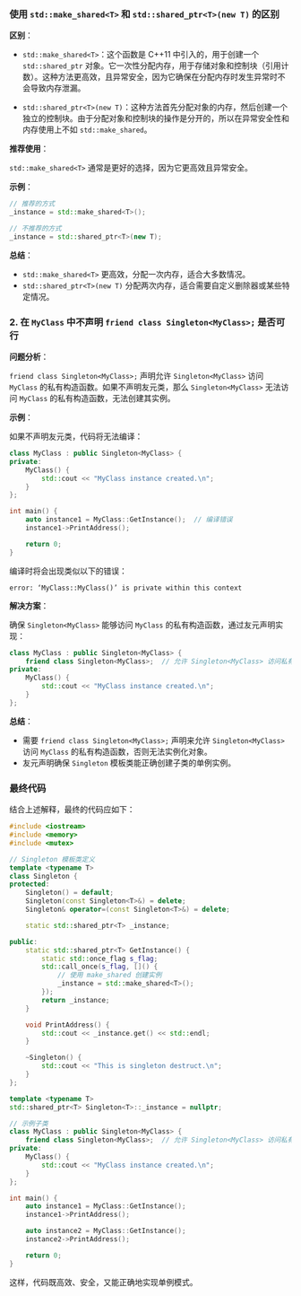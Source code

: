 

###  使用 `std::make_shared<T>` 和 `std::shared_ptr<T>(new T)` 的区别

**区别**：

- `std::make_shared<T>`：这个函数是 C++11 中引入的，用于创建一个 `std::shared_ptr` 对象。它一次性分配内存，用于存储对象和控制块（引用计数）。这种方法更高效，且异常安全，因为它确保在分配内存时发生异常时不会导致内存泄漏。

- `std::shared_ptr<T>(new T)`：这种方法首先分配对象的内存，然后创建一个独立的控制块。由于分配对象和控制块的操作是分开的，所以在异常安全性和内存使用上不如 `std::make_shared`。

**推荐使用**：

`std::make_shared<T>` 通常是更好的选择，因为它更高效且异常安全。

**示例**：

```cpp
// 推荐的方式
_instance = std::make_shared<T>();

// 不推荐的方式
_instance = std::shared_ptr<T>(new T);
```

**总结**：

- `std::make_shared<T>` 更高效，分配一次内存，适合大多数情况。
- `std::shared_ptr<T>(new T)` 分配两次内存，适合需要自定义删除器或某些特定情况。

### 2. 在 `MyClass` 中不声明 `friend class Singleton<MyClass>;` 是否可行

**问题分析**：

`friend class Singleton<MyClass>;` 声明允许 `Singleton<MyClass>` 访问 `MyClass` 的私有构造函数。如果不声明友元类，那么 `Singleton<MyClass>` 无法访问 `MyClass` 的私有构造函数，无法创建其实例。

**示例**：

如果不声明友元类，代码将无法编译：

```cpp
class MyClass : public Singleton<MyClass> {
private:
    MyClass() {
        std::cout << "MyClass instance created.\n";
    }
};

int main() {
    auto instance1 = MyClass::GetInstance();  // 编译错误
    instance1->PrintAddress();

    return 0;
}
```

编译时将会出现类似以下的错误：

```
error: ‘MyClass::MyClass()’ is private within this context
```

**解决方案**：

确保 `Singleton<MyClass>` 能够访问 `MyClass` 的私有构造函数，通过友元声明实现：

```cpp
class MyClass : public Singleton<MyClass> {
    friend class Singleton<MyClass>;  // 允许 Singleton<MyClass> 访问私有构造函数
private:
    MyClass() {
        std::cout << "MyClass instance created.\n";
    }
};
```

**总结**：

- 需要 `friend class Singleton<MyClass>;` 声明来允许 `Singleton<MyClass>` 访问 `MyClass` 的私有构造函数，否则无法实例化对象。
- 友元声明确保 `Singleton` 模板类能正确创建子类的单例实例。

### 最终代码

结合上述解释，最终的代码应如下：

```cpp
#include <iostream>
#include <memory>
#include <mutex>

// Singleton 模板类定义
template <typename T>
class Singleton {
protected:
    Singleton() = default;
    Singleton(const Singleton<T>&) = delete;
    Singleton& operator=(const Singleton<T>&) = delete;

    static std::shared_ptr<T> _instance;

public:
    static std::shared_ptr<T> GetInstance() {
        static std::once_flag s_flag;
        std::call_once(s_flag, []() {
            // 使用 make_shared 创建实例
            _instance = std::make_shared<T>();
        });
        return _instance;
    }

    void PrintAddress() {
        std::cout << _instance.get() << std::endl;
    }

    ~Singleton() {
        std::cout << "This is singleton destruct.\n";
    }
};

template <typename T>
std::shared_ptr<T> Singleton<T>::_instance = nullptr;

// 示例子类
class MyClass : public Singleton<MyClass> {
    friend class Singleton<MyClass>;  // 允许 Singleton<MyClass> 访问私有构造函数
private:
    MyClass() {
        std::cout << "MyClass instance created.\n";
    }
};

int main() {
    auto instance1 = MyClass::GetInstance();
    instance1->PrintAddress();

    auto instance2 = MyClass::GetInstance();
    instance2->PrintAddress();

    return 0;
}
```

这样，代码既高效、安全，又能正确地实现单例模式。